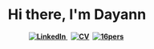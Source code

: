 
<p>
  <h1 align="center"><b>Hi there, I'm Dayann</h1>
</p>
<p align="center">
  <a href="https://www.linkedin.com/in/dayann-deshayes/"><img src="https://img.shields.io/badge/LinkedIn-CC6699?style=for-the-badge&logoColor=white" alt="LinkedIn" />       </a>&nbsp;
  <a href="https://www.canva.com/design/DAE_LcZ02Ls/s0N1eFBbVBDWsT5ZVczXNA/view?    utm_content=DAE_LcZ02Ls&utm_campaign=designshare&utm_medium=link&utm_source=publishsharelink"><img src="https://img.shields.io/badge/CV-1DA1F2?style=for-the-badge&logo=CV&logoColor=white" alt="CV" /></a>&nbsp;
  <a href="https://www.16personalities.com/profiles/b2c868ad1f58a"><img src="https://img.shields.io/badge/16personalities-000000?style=for-the-badge&logo=16pers&logoColor=white" alt="16pers" /></a>&nbsp;
</p>
<br />

<p align="center">
  <img="center" with="20%" src="https://media.giphy.com/media/Zbg9h2rvR3eh2ZcbdS/giphy.gif"/>
 </p>
  
<!--
**DayannD/DayannD** is a ✨ _special_ ✨ repository because its `README.md` (this file) appears on your GitHub profile.

Here are some ideas to get you started:

- 🔭 I’m currently working on ...
- 🌱 I’m currently learning ...
- 👯 I’m looking to collaborate on ...
- 🤔 I’m looking for help with ...
- 💬 Ask me about ...
- 📫 How to reach me: ...
- 😄 Pronouns: ...
- ⚡ Fun fact: ...
-->
